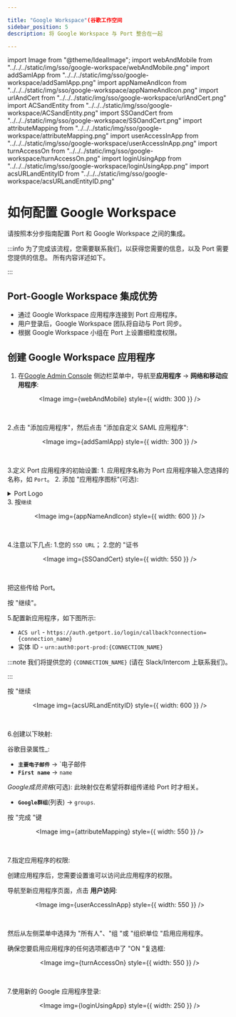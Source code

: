 ```yaml
---

title: "Google Workspace"(谷歌工作空间
sidebar_position: 5
description: 将 Google Workspace 与 Port 整合在一起

---
```


import Image from "@theme/IdealImage";
import webAndMobile from "../../../static/img/sso/google-workspace/webAndMobile.png"
import addSamlApp from "../../../static/img/sso/google-workspace/addSamlApp.png"
import appNameAndIcon from "../../../static/img/sso/google-workspace/appNameAndIcon.png"
import urlAndCert from "../../../static/img/sso/google-workspace/urlAndCert.png"
import ACSandEntity from "../../../static/img/sso/google-workspace/ACSandEntity.png"
import SSOandCert from "../../../static/img/sso/google-workspace/SSOandCert.png"
import attributeMapping from "../../../static/img/sso/google-workspace/attributeMapping.png"
import userAccessInApp from "../../../static/img/sso/google-workspace/userAccessInApp.png"
import turnAccessOn from "../../../static/img/sso/google-workspace/turnAccessOn.png"
import loginUsingApp from "../../../static/img/sso/google-workspace/loginUsingApp.png"
import acsURLandEntityID from "../../../static/img/sso/google-workspace/acsURLandEntityID.png"

# 如何配置 Google Workspace

请按照本分步指南配置 Port 和 Google Workspace 之间的集成。

:::info 为了完成该流程，您需要联系我们，以获得您需要的信息，以及 Port 需要您提供的信息。 所有内容详述如下。

:::

## Port-Google Workspace 集成优势

* 通过 Google Workspace 应用程序连接到 Port 应用程序。
* 用户登录后，Google Workspace 团队将自动与 Port 同步。
* 根据 Google Workspace 小组在 Port 上设置细粒度权限。

## 创建 Google Workspace 应用程序

1. 在[Google Admin Console](https://admin.google.com/) 侧边栏菜单中，导航至**应用程序** -> **网络和移动应用程序**: 

<center>

<Image img={webAndMobile} style={{ width: 300 }} />

</center>

<br/>

2.点击 "添加应用程序"，然后点击 "添加自定义 SAML 应用程序": 

<center>

<Image img={addSamlApp} style={{ width: 300 }} />

</center>

<br/>

3.定义 Port 应用程序的初始设置: 
    1. 应用程序名称为 Port 应用程序输入您选择的名称，如 `Port`。
    2. 添加 "应用程序图标"(可选): 
    <details>
    <summary>Port Logo</summary>![Port's logo](../../../static/img/sso/general-assets/PortIcon.png)
    </details>
    3. 按`继续`

<center>

<Image img={appNameAndIcon} style={{ width: 600 }} />

</center>

<br/>

4.注意以下几点: 
    1.您的 `SSO URL`；
    2.您的 "证书

<center>

<Image img={SSOandCert} style={{ width: 550 }} />

</center>

<br/>

把这些传给 Port。<br/>

按 "继续"。

5.配置新应用程序，如下图所示: 

* `ACS url` - `https://auth.getport.io/login/callback?connection={connection_name}`
* 实体 ID - `urn:auth0:port-prod:{CONNECTION_NAME}`

:::note 我们将提供您的 `{CONNECTION_NAME}` (请在 Slack/Intercom 上联系我们)。

:::

按 "继续

<center>

<Image img={acsURLandEntityID} style={{ width: 600 }} />

</center>

<br/>

6.创建以下映射: 

谷歌目录属性_: 

* **`主要电子邮件`** -> `电子邮件
* **`First name`** -> `name`

_Google成员资格_(可选):  此映射仅在希望将群组传递给 Port 时才相关。

* **`Google群组`**(列表) -> `groups`.

按 "完成 "键

<center>

<Image img={attributeMapping} style={{ width: 550 }} />

</center>

<br/>

7.指定应用程序的权限: 

创建应用程序后，您需要设置谁可以访问此应用程序的权限。

导航至新应用程序页面，点击 **用户访问**: 

<center>

<Image img={userAccessInApp} style={{ width: 550 }} />

</center>

<br/>

然后从左侧菜单中选择为 "所有人"、"组 "或 "组织单位 "启用应用程序。

确保您要启用应用程序的任何选项都选中了 "ON "复选框: 

<center>

<Image img={turnAccessOn} style={{ width: 550 }} />

</center>

<br/>

7.使用新的 Google 应用程序登录: 

<center>

<Image img={loginUsingApp} style={{ width: 250 }} />

</center>
